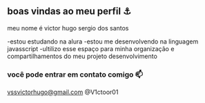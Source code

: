## boas vindas ao meu perfil ⚓

meu nome é victor hugo sergio dos santos

-estou estudando na alura 
-estou me desenvolvendo na linguagem javasscript
-ultilizo esse espaço para minha organização e compartilhamentos do meu projeto desenvolvimento

### você pode entrar em contato comigo 📫

vssvictorhugo@gmail.com
@V1ctoor01
